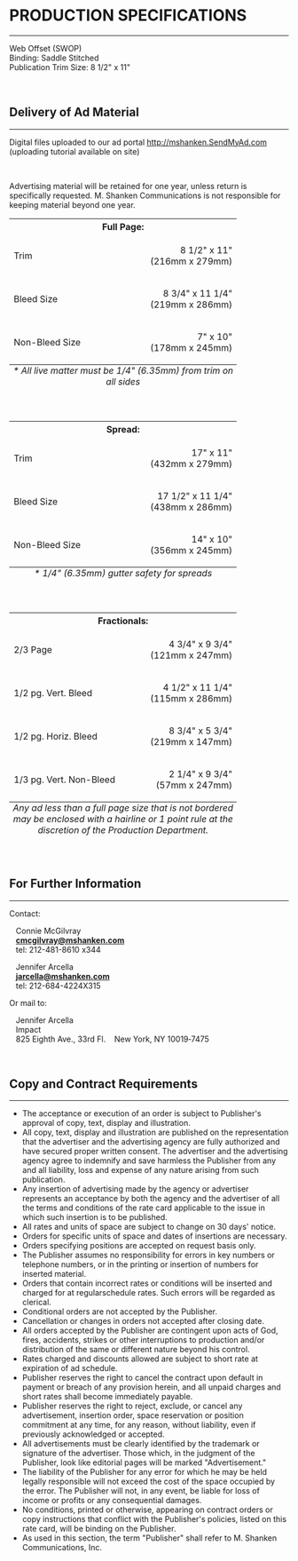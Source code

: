 
# PRODUCTION SPECIFICATIONS
---

<p>Web Offset (SWOP)<br />
    Binding: Saddle Stitched<br />
    Publication Trim Size: 8 1/2" x 11"</p><br />

## Delivery of Ad Material
---

Digital files uploaded to our ad portal <a href="http://mshanken.SendMyAd.com" target="_blank">http://mshanken.SendMyAd.com</a> (uploading tutorial available on site)

<br />

Advertising material will be retained for one year, unless return is specifically requested. M. Shanken Communications is not responsible for keeping material beyond one year.

<table width="88%">
  <caption align="bottom"><em>* All live matter must be 1/4" (6.35mm) from trim on all sides</em></caption>
  <tr>
    <th colspan="2">Full Page:</th>
  </tr>
  <tr>
    <td width="60%"><p>Trim</p></td>
    <td width="40%"><p align="right">8 1/2" x 11"<br />(216mm x 279mm)</p></td>
  </tr>
  <tr>
    <td><p>Bleed Size</p></td>
    <td><p align="right">8 3/4" x 11 1/4"<br />(219mm x 286mm)</p></td>
  </tr>
  <tr>
    <td><p>Non-Bleed Size</p></td>
    <td><p align="right">7" x 10"<br />(178mm x 245mm)</p></td>
  </tr>
</table>

<br />

<table width="88%">
  <caption align="bottom"><em>* 1/4" (6.35mm) gutter safety for spreads</em></caption>
  <tr>
    <th colspan="2">Spread:</th>
  </tr>
  <tr>
    <td width="60%"><p>Trim</p></td>
    <td width="40%"><p align="right">17" x 11"<br />(432mm x 279mm)</p></td>
  </tr>
  <tr>
    <td><p>Bleed Size</p></td>
    <td><p align="right">17 1/2" x 11 1/4"<br />(438mm x 286mm)</p></td>
  </tr>
  <tr>
    <td><p>Non-Bleed Size</p></td>
    <td><p align="right">14" x 10"<br />(356mm x 245mm)</p></td>
  </tr>
</table>

<br />

<table width="88%">
  <caption align="bottom"><em>Any ad less than a full page size that is not bordered
may be enclosed with a hairline or 1 point rule at the
discretion of the Production Department.</em></caption>
  <tr>
    <th colspan="2">Fractionals:</th>
  </tr>
  <tr>
    <td width="60%"><p>2/3 Page</p></td>
    <td width="40%"><p align="right">4 3/4" x 9 3/4"<br />(121mm x 247mm)</p></td>
  </tr>
  <tr>
    <td><p>1/2 pg. Vert. Bleed</p></td>
    <td><p align="right">4 1/2" x 11 1/4"<br />(115mm x 286mm)</p></td>
  </tr>
  <tr>
    <td><p>1/2 pg. Horiz. Bleed</p></td>
    <td><p align="right">8 3/4" x 5 3/4"<br />(219mm x 147mm)</p></td>
  </tr>
  <tr>
    <td><p>1/3 pg. Vert. Non-Bleed</p></td>
    <td><p align="right">2 1/4" x 9 3/4"<br />(57mm x 247mm)</p></td>
  </tr>
</table>

<br />

## For Further Information
---

<!--Go to mshanken.com, or c -->Contact:

&nbsp;&nbsp;&nbsp;Connie McGilvray<br />
&nbsp;&nbsp;&nbsp;<a href="mailto:cmcgilvray@mshanken.com" target="_blank"><strong>cmcgilvray@mshanken.com</strong></a><br />
&nbsp;&nbsp;&nbsp;tel: 212-481-8610 x344
 
&nbsp;&nbsp;&nbsp;Jennifer Arcella<br />
&nbsp;&nbsp;&nbsp;<a href="mailto:jarcella@mshanken.com" target="_blank"><strong>jarcella@mshanken.com</strong></a><br />
&nbsp;&nbsp;&nbsp;tel: 212-684-4224X315

Or mail to:

&nbsp;&nbsp;&nbsp;Jennifer Arcella<br />
&nbsp;&nbsp;&nbsp;Impact<br />
&nbsp;&nbsp;&nbsp;825 Eighth Ave., 33rd Fl.
&nbsp;&nbsp;&nbsp;New York, NY 10019‑7475

<br />

## Copy and Contract Requirements
---

- The acceptance or execution of an order is subject to Publisher's approval of copy, text, display and illustration.
- All copy, text, display and illustration are published on the representation that the advertiser and the advertising agency are fully authorized and have secured proper written consent. The advertiser and the advertising agency agree to indemnify and save harmless the Publisher from any and all liability, loss and expense of any nature arising from such publication.
- Any insertion of advertising made by the agency or advertiser represents an acceptance by both the agency and the advertiser of all the terms and conditions of the rate card applicable to the issue in which such insertion is to be published.
- All rates and units of space are subject to change on 30 days' notice.
- Orders for specific units of space and dates of insertions are necessary.
- Orders specifying positions are accepted on request basis only.
- The Publisher assumes no responsibility for errors in key numbers or telephone numbers, or in the printing or insertion of numbers for inserted material.
- Orders that contain incorrect rates or conditions will be inserted and charged for at regularschedule rates. Such errors will be regarded as clerical.
- Conditional orders are not accepted by the Publisher.
- Cancellation or changes in orders not accepted after closing date.
- All orders accepted by the Publisher are contingent upon acts of God, fires, accidents, strikes or other interruptions to production and/or distribution of the same or different nature beyond his control.
- Rates charged and discounts allowed are subject to short rate at expiration of ad schedule.
- Publisher reserves the right to cancel the contract upon default in payment or breach of any provision herein, and all unpaid charges and short rates shall become immediately payable.
- Publisher reserves the right to reject, exclude, or cancel any advertisement, insertion order, space reservation or position commitment at any time, for any reason, without liability, even if previously acknowledged or accepted.
- All advertisements must be clearly identified by the trademark or signature of the advertiser. Those which, in the judgment of the Publisher, look like editorial pages will be marked "Advertisement."
- The liability of the Publisher for any error for which he may be held legally responsible will not exceed the cost of the space occupied by the error. The Publisher will not, in any event, be liable for loss of income or profits or any consequential damages.
- No conditions, printed or otherwise, appearing on contract orders or copy instructions that conflict with the Publisher's policies, listed on this rate card, will be binding on the Publisher.
- As used in this section, the term "Publisher" shall refer to M. Shanken Communications, Inc.
